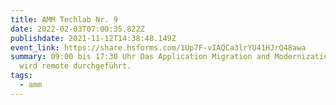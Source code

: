 ```yaml
---
title: AMM Techlab Nr. 9
date: 2022-02-03T07:00:35.822Z
publishdate: 2021-11-12T14:38:48.149Z
event_link: https://share.hsforms.com/1Up7F-vIAQCa3lrYU41HJrQ48awa
summary: 09:00 bis 17:30 Uhr Das Application Migration and Modernization Techlab
  wird remote durchgeführt.
tags:
  - amm
---
```

